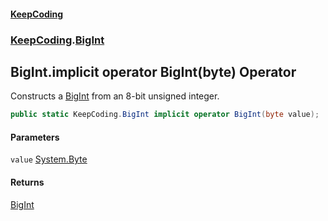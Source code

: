 #### [KeepCoding](index.md 'index')
### [KeepCoding](KeepCoding.md 'KeepCoding').[BigInt](BigInt.md 'KeepCoding.BigInt')
## BigInt.implicit operator BigInt(byte) Operator
Constructs a [BigInt](BigInt.md 'KeepCoding.BigInt') from an 8-bit unsigned integer.  
```csharp
public static KeepCoding.BigInt implicit operator BigInt(byte value);
```
#### Parameters
<a name='KeepCoding.BigInt.op_ImplicitKeepCoding.BigInt(byte).value'></a>
`value` [System.Byte](https://docs.microsoft.com/en-us/dotnet/api/System.Byte 'System.Byte')  
  
#### Returns
[BigInt](BigInt.md 'KeepCoding.BigInt')  
